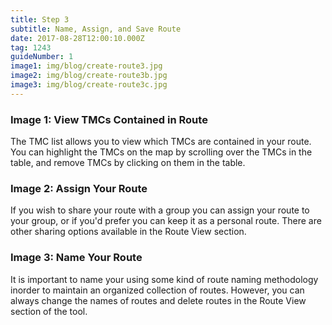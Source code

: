 ```yaml
---
title: Step 3
subtitle: Name, Assign, and Save Route
date: 2017-08-28T12:00:10.000Z
tag: 1243
guideNumber: 1
image1: img/blog/create-route3.jpg
image2: img/blog/create-route3b.jpg
image3: img/blog/create-route3c.jpg
---
```



### Image 1: View TMCs Contained in Route
The TMC list allows you to view which TMCs are contained in your route. You can highlight the TMCs on the map by scrolling over the TMCs in the table, and remove TMCs by clicking on them in the table.

### Image 2: Assign Your Route
If you wish to share your route with a group you can assign your route to your group, or if you'd prefer you can keep it as a personal route. There are other sharing options available in the Route View section.

### Image 3: Name Your Route
It is important to name your using some kind of route naming methodology inorder to maintain an organized collection of routes. However, you can always change the names of routes and delete routes in the Route View section of the tool. 